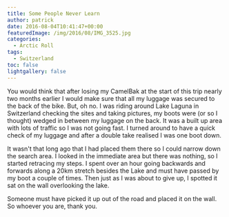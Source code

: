 ```yaml
---
title: Some People Never Learn
author: patrick
date: 2016-08-04T10:41:47+00:00
featuredImage: /img/2016/08/IMG_3525.jpg
categories:
  - Arctic Roll
tags:
  - Switzerland
toc: false
lightgallery: false
---
```

You would think that after losing my CamelBak at the start of this trip nearly two months earlier I would make sure that all my luggage was secured to the back of the bike. But, oh no. I was riding around Lake Laguna in Switzerland checking the sites and taking pictures, my boots were (or so I thought) wedged in between my luggage on the back. It was a built up area with lots of traffic so I was not going fast. I turned around to have a quick check of my luggage and after a double take realised I was one boot down.

It wasn't that long ago that I had placed them there so I could narrow down the search area. I looked in the immediate area but there was nothing, so I started retracing my steps. I spent over an hour going backwards and forwards along a 20km stretch besides the Lake and must have passed by my boot a couple of times. Then just as I was about to give up, I spotted it sat on the wall overlooking the lake.

Someone must have picked it up out of the road and placed it on the wall. So whoever you are, thank you.
